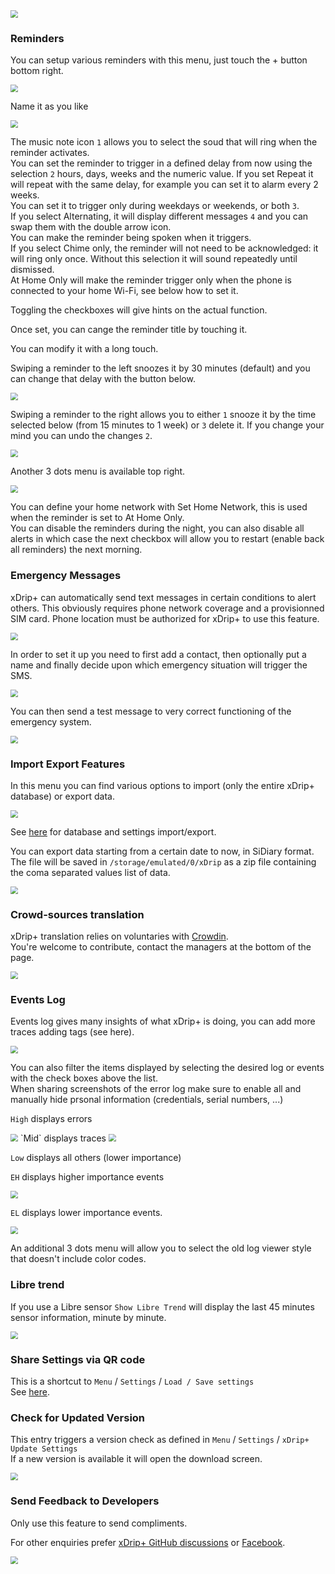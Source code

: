 <img src="../../images/3dots_menu.png" style="zoom:75%;" />

### Reminders

You can setup various reminders with this menu, just touch the + button bottom right.

<img src="../images/3DM-Rem.png" style="zoom:75%;" />

Name it as you like

<img src="../images/3DM-RemA.png" style="zoom:75%;" />

The music note icon `1` allows you to select the soud that will ring when the reminder activates.  
You can set the reminder to trigger in a defined delay from now using the selection `2` hours, days, weeks and the numeric value. If you set Repeat it will repeat with the same delay, for example you can set it to alarm every 2 weeks.  
You can set it to trigger only during weekdays or weekends, or both `3`.  
If you select Alternating, it will display different messages `4` and you can swap them with the double arrow icon.  
You can make the reminder being spoken when it triggers.  
If you select Chime only, the reminder will not need to be acknowledged: it will ring only once. Without this selection it will sound repeatedly until dismissed.  
At Home Only will make the reminder trigger only when the phone is connected to your home Wi-Fi, see below how to set it.

Toggling the checkboxes will give hints on the actual function.

Once set, you can cange the reminder title by touching it.

You can modify it with a long touch.

Swiping a reminder to the left snoozes it by 30 minutes (default) and you can change that delay with the button below.

<img src="../images/3DM-RemS.png" style="zoom:75%;" />

Swiping a reminder to the right allows you to either `1` snooze it by the time selected below (from 15 minutes to 1 week) or `3` delete it. If you change your mind you can undo the changes `2`.

<img src="../images/3DM-RemA1.png" style="zoom:75%;" />

Another 3 dots menu is available top right.

<img src="../images/3DM-RemM.png" style="zoom:75%;" />

You can define your home network with Set Home Network, this is used when the reminder is set to At Home Only.  
You can disable the reminders during the night, you can also disable all alerts in which case the next checkbox will allow you to restart (enable back all reminders) the next morning.

### Emergency Messages

xDrip+ can automatically send text messages in certain conditions to alert others. This obviously requires phone network coverage and a provisionned SIM card. Phone location must be authorized for xDrip+ to use this feature.

<img src="../images/3DM-EM.png" style="zoom:75%;" />

In order to set it up you need to first add a contact, then optionally put a name and finally decide upon which emergency situation will trigger the SMS.

<img src="../images/3DM-EM1.png" style="zoom:75%;" />

You can then send a test message to very correct functioning of the emergency system.

<img src="../images/3DM-EM2.png" style="zoom:75%;" />

### Import Export Features

In this menu you can find various options to import (only the entire xDrip+ database) or export data.

<img src="../../images/3DM-IE.png" style="zoom:75%;" />

See [here](../../troubleshoot/reinstall/#backup) for database and settings import/export.

You can export data starting from a certain date to now, in SiDiary format. The file will be saved in `/storage/emulated/0/xDrip` as a zip file containing the coma separated values list of data.

<img src="../images/3DM-IE-SiDiary.png" style="zoom:75%;" />

### Crowd-sources translation

xDrip+ translation relies on voluntaries with [Crowdin](https://crowdin.com/project/xdrip).  
You're welcome to contribute, contact the managers at the bottom of the page.

<img src="../images/3DM-CIT.png" style="zoom:75%;" />

### Events Log

Events log gives many insights of what xDrip+ is doing, you can add more traces adding tags (see here).

<img src="../images/3DM-EL.png" style="zoom:75%;" />

You can also filter the items displayed by selecting the desired log or events with the check boxes above the list.  
When sharing screenshots of the error log make sure to enable all and manually hide prsonal information (credentials, serial numbers, ...)

`High` displays errors

<img src="../images/3DM-EL1.png" style="zoom:75%;" />
`Mid` displays traces

<img src="../images/3DM-EL2.png" style="zoom:75%;" /> 

`Low` displays all others (lower importance)

`EH` displays higher importance events

<img src="../images/3DM-EL3.png" style="zoom:75%;" /> 

`EL` displays lower importance events.

<img src="../images/3DM-EL4.png" style="zoom:75%;" /> 

An additional 3 dots menu will allow you to select the old log viewer style that doesn't include color codes.

### Libre trend

If you use a Libre sensor `Show Libre Trend` will display the last 45 minutes sensor information, minute by minute.

<img src="../images/3DM-LT.png" style="zoom:75%;" /> 

### Share Settings via QR code

This is a shortcut to `Menu` / `Settings` / `Load / Save settings`  
See [here](../../troubleshoot/reinstall/#backup-settings).

### Check for Updated Version

This entry triggers a version check as defined in `Menu` / `Settings` / `xDrip+ Update Settings`  
If a new version is available it will open the download screen.

<img src="../images/3DM-CU.png" style="zoom:75%;" /> 

### Send Feedback to Developers

Only use this feature to send compliments.

For other enquiries prefer [xDrip+ GitHub discussions](https://github.com/NightscoutFoundation/xDrip/discussions) or [Facebook](https://www.facebook.com/groups/xDripG5).

<img src="../images/3DM-SF.png" style="zoom:75%;" /> 